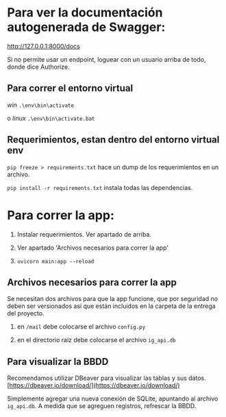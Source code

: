 # Para ver la documentación autogenerada de Swagger:
http://127.0.0.1:8000/docs

Si no permite usar un endpoint, loguear con un usuario arriba de todo, donde dice Authorize.

## Para correr el entorno virtual
*win*
`.\env\bin\activate`

o 
*linux*
`.\env\bin\activate.bat`

## Requerimientos, estan dentro del entorno virtual env

`pip freeze > requirements.txt` hace un dump de los requerimientos en un archivo.

`pip install -r requirements.txt` instala todas las dependencias.

# Para correr la app:

1. Instalar requerimientos. Ver apartado de arriba.

2. Ver apartado 'Archivos necesarios para correr la app'

3. `uvicorn main:app --reload`

## Archivos necesarios para correr la app

Se necesitan dos archivos para que la app funcione, que por seguridad no deben ser versionados así que están incluidos en la carpeta de la entrega del proyecto.

1. en `/mail` debe colocarse el archivo `config.py`

2. en el directorio raíz debe colocarse el archivo `ig_api.db`

## Para visualizar la BBDD

Recomendamos utilizar DBeaver para visualizar las tablas y sus datos.
[https://dbeaver.io/download/](https://dbeaver.io/download/)

Simplemente agregar una nueva conexión de SQLite, apuntando al archivo `ig_api.db`. A medida que se agreguen registros, refrescar la BBDD.
